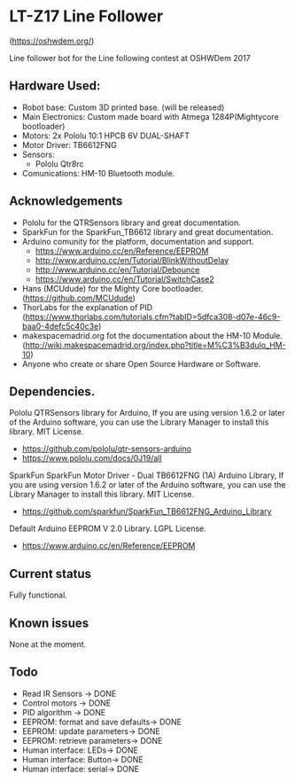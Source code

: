 # LT-Z17 Line Follower
(https://oshwdem.org/)

Line follower bot for the Line following contest at OSHWDem 2017

## Hardware Used:
  * Robot base: Custom 3D printed base. (will be released)
  * Main Electronics: Custom made board with Atmega 1284P(Mightycore bootloader)
  * Motors: 2x Pololu 10:1 HPCB 6V DUAL-SHAFT
  * Motor Driver: TB6612FNG
  * Sensors:
    * Pololu Qtr8rc
  * Comunications: HM-10 Bluetooth module.
    
## Acknowledgements

* Pololu for  the QTRSensors library and great documentation.
* SparkFun for  the SparkFun_TB6612 library and great documentation.
* Arduino comunity for the platform, documentation and support.
  * https://www.arduino.cc/en/Reference/EEPROM  
  * http://www.arduino.cc/en/Tutorial/BlinkWithoutDelay  
  * http://www.arduino.cc/en/Tutorial/Debounce
  * https://www.arduino.cc/en/Tutorial/SwitchCase2
* Hans (MCUdude) for the Mighty Core bootloader. (https://github.com/MCUdude)
* ThorLabs for the explanation of PID (https://www.thorlabs.com/tutorials.cfm?tabID=5dfca308-d07e-46c9-baa0-4defc5c40c3e)
* makespacemadrid.org fot the documentation about the HM-10 Module. (http://wiki.makespacemadrid.org/index.php?title=M%C3%B3dulo_HM-10)
* Anyone who create or share Open Source Hardware or Software.

## Dependencies.
Pololu QTRSensors library for Arduino, If you are using version 1.6.2 or later of the Arduino software, you can use the Library Manager to install this library. MIT License.
  * https://github.com/pololu/qtr-sensors-arduino
  * https://www.pololu.com/docs/0J19/all
  
SparkFun SparkFun Motor Driver - Dual TB6612FNG (1A) Arduino Library, If you are using version 1.6.2 or later of the Arduino software, you can use the Library Manager to install this library. MIT License.
  * https://github.com/sparkfun/SparkFun_TB6612FNG_Arduino_Library

Default Arduino EEPROM V 2.0 Library. LGPL License.
  * https://www.arduino.cc/en/Reference/EEPROM

## Current status

Fully functional.

## Known issues

None at the moment.

## Todo

* Read IR Sensors -> DONE
* Control motors -> DONE
* PID algorithm -> DONE
* EEPROM: format and save defaults-> DONE
* EEPROM: update parameters-> DONE
* EEPROM: retrieve parameters-> DONE
* Human interface: LEDs-> DONE
* Human interface: Button-> DONE
* Human interface: serial-> DONE
